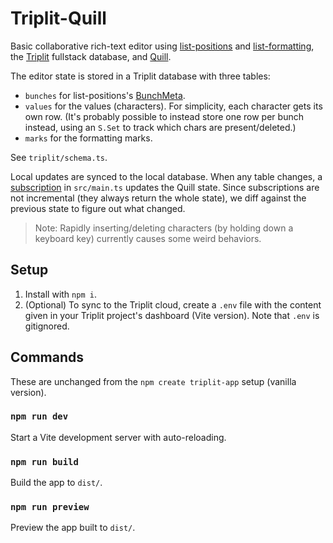 # Triplit-Quill

Basic collaborative rich-text editor using [list-positions](https://github.com/mweidner037/list-positions#readme) and [list-formatting](https://github.com/mweidner037/list-formatting#readme), the [Triplit](https://www.triplit.dev/) fullstack database, and [Quill](https://quilljs.com/).

The editor state is stored in a Triplit database with three tables:

- `bunches` for list-positions's [BunchMeta](https://github.com/mweidner037/list-positions#managing-metadata).
- `values` for the values (characters). For simplicity, each character gets its own row. (It's probably possible to instead store one row per bunch instead, using an `S.Set` to track which chars are present/deleted.)
- `marks` for the formatting marks.

See `triplit/schema.ts`.

Local updates are synced to the local database. When any table changes, a [subscription](https://www.triplit.dev/docs/fetching-data/subscriptions) in `src/main.ts` updates the Quill state. Since subscriptions are not incremental (they always return the whole state), we diff against the previous state to figure out what changed.

> Note: Rapidly inserting/deleting characters (by holding down a keyboard key) currently causes some weird behaviors.

## Setup

1. Install with `npm i`.
2. (Optional) To sync to the Triplit cloud, create a `.env` file with the content given in your Triplit project's dashboard (Vite version). Note that `.env` is gitignored.

## Commands

These are unchanged from the `npm create triplit-app` setup (vanilla version).

### `npm run dev`

Start a Vite development server with auto-reloading.

### `npm run build`

Build the app to `dist/`.

### `npm run preview`

Preview the app built to `dist/`.
